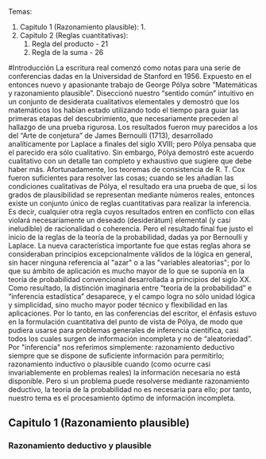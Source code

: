 Temas:
1.  Capitulo 1 (Razonamiento plausible):
	1. 
2. Capitulo 2 (Reglas cuantitativas):
	1. Regla del producto - 21
	2. Regla de la suma - 26

#Introducción
La escritura real comenzó como notas para una serie de conferencias dadas en la Universidad de Stanford en 1956. Expuesto en el entonces nuevo y apasionante trabajo de George Pólya sobre “Matemáticas y razonamiento plausible”. Diseccionó nuestro “sentido común” intuitivo en un conjunto de desiderata cualitativos elementales y demostró que los matemáticos los habían estado utilizando todo el tiempo para guiar las primeras etapas del descubrimiento, que necesariamente preceden al hallazgo de una prueba rigurosa. Los resultados fueron muy parecidos a los del “Arte de conjetura” de James Bernoulli (1713), desarrollado analíticamente por Laplace a finales del siglo XVIII; pero Pólya pensaba que el parecido era sólo cualitativo.
Sin embargo, Pólya demostró este acuerdo cualitativo con un detalle tan completo y exhaustivo que sugiere que debe haber más. Afortunadamente, los teoremas de consistencia de R. T. Cox fueron suficientes para resolver las cosas; cuando se les añadían las condiciones cualitativas de Pólya, el resultado era una prueba de que, si los grados de plausibilidad se representan mediante números reales, entonces existe un conjunto único de reglas cuantitativas para realizar la inferencia. Es decir, cualquier otra regla cuyos resultados entren en conflicto con ellas violará necesariamente un deseado (desiderátum) elemental (y casi ineludible) de racionalidad o coherencia.
Pero el resultado final fue justo el inicio de la reglas de la teoría de la probabilidad, dadas ya por Bernoulli y Laplace. La nueva característica importante fue que estas reglas ahora se consideraban principios excepcionalmente válidos de la lógica en general, sin hacer ninguna referencia al "azar" o a las "variables aleatorias"; por lo que su ámbito de aplicación es mucho mayor de lo que se suponía en la teoría de probabilidad convencional desarrollada a principios del siglo XX. Como resultado, la distinción imaginaria entre “teoría de la probabilidad” e “inferencia estadística” desaparece, y el campo logra no sólo unidad lógica y simplicidad, sino mucho mayor poder técnico y flexibilidad en las aplicaciones. 
Por lo tanto, en las conferencias del escritor, el énfasis estuvo en la formulación cuantitativa del punto de vista de Pólya, de modo que pudiera usarse para problemas generales de inferencia científica, casi todos los cuales surgen de información incompleta y no de “aleatoriedad”.
Por "inferencia" nos referimos simplemente: razonamiento deductivo siempre que se dispone de suficiente información para permitirlo; razonamiento inductivo o plausible cuando (como ocurre casi invariablemente en problemas reales) la información necesaria no está disponible. Pero si un problema puede resolverse mediante razonamiento deductivo, la teoría de la probabilidad no es necesaria para ello; por tanto, nuestro tema es el procesamiento óptimo de información incompleta.

## Capitulo 1 (Razonamiento plausible)
### Razonamiento deductivo y plausible
